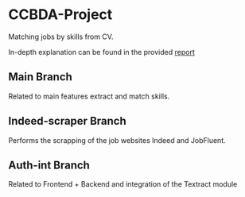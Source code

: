 # CCBDA-Project

Matching jobs by skills from CV.

In-depth explanation can be found in the provided [report](https://github.com/francescoaristei/Cloud-Jobs/blob/main/CCBDA_Project.pdf)

## Main Branch

Related to main features extract and match skills.

## Indeed-scraper Branch

Performs the scrapping of the job websites Indeed and JobFluent.

## Auth-int Branch

Related to Frontend + Backend and integration of the Textract module
